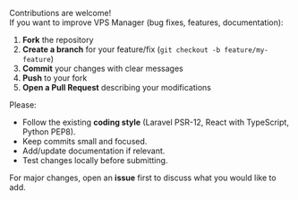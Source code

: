 Contributions are welcome!  
If you want to improve VPS Manager (bug fixes, features, documentation):

1. **Fork** the repository
2. **Create a branch** for your feature/fix (`git checkout -b feature/my-feature`)
3. **Commit** your changes with clear messages
4. **Push** to your fork
5. **Open a Pull Request** describing your modifications

Please:
- Follow the existing **coding style** (Laravel PSR-12, React with TypeScript, Python PEP8).
- Keep commits small and focused.
- Add/update documentation if relevant.
- Test changes locally before submitting.

For major changes, open an **issue** first to discuss what you would like to add.
